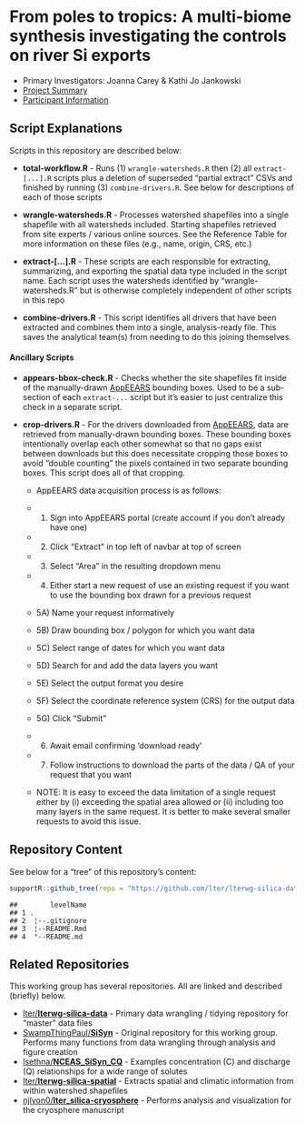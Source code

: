 
# From poles to tropics: A multi-biome synthesis investigating the controls on river Si exports

- Primary Investigators: Joanna Carey & Kathi Jo Jankowski
- [Project
  Summary](https://lternet.edu/working-groups/river-si-exports/)
- [Participant Information](https://www.nceas.ucsb.edu/projects/12816)

## Script Explanations

Scripts in this repository are described below:

- **total-workflow.R** - Runs (1) `wrangle-watersheds.R` then (2) all
  `extract-[...].R` scripts plus a deletion of superseded “partial
  extract” CSVs and finished by running (3) `combine-drivers.R`. See
  below for descriptions of each of those scripts

- **wrangle-watersheds.R** - Processes watershed shapefiles into a
  single shapefile with all watersheds included. Starting shapefiles
  retrieved from site experts / various online sources. See the
  Reference Table for more information on these files (e.g., name,
  origin, CRS, etc.)

- **extract-\[…\].R** - These scripts are each responsible for
  extracting, summarizing, and exporting the spatial data type included
  in the script name. Each script uses the watersheds identified by
  “wrangle-watersheds.R” but is otherwise completely independent of
  other scripts in this repo

- **combine-drivers.R** - This script identifies all drivers that have
  been extracted and combines them into a single, analysis-ready file.
  This saves the analytical team(s) from needing to do this joining
  themselves.

#### Ancillary Scripts

- **appears-bbox-check.R** - Checks whether the site shapefiles fit
  inside of the manually-drawn
  [AppEEARS](https://appeears.earthdatacloud.nasa.gov/) bounding boxes.
  Used to be a sub-section of each `extract-...` script but it’s easier
  to just centralize this check in a separate script.

- **crop-drivers.R** - For the drivers downloaded from
  [AppEEARS](https://appeears.earthdatacloud.nasa.gov/), data are
  retrieved from manually-drawn bounding boxes. These bounding boxes
  intentionally overlap each other somewhat so that no gaps exist
  between downloads but this does necessitate cropping those boxes to
  avoid “double counting” the pixels contained in two separate bounding
  boxes. This script does all of that cropping.

  - AppEEARS data acquisition process is as follows:

  - 1)  Sign into AppEEARS portal (create account if you don’t already
        have one)

  - 2)  Click “Extract” in top left of navbar at top of screen

  - 3)  Select “Area” in the resulting dropdown menu

  - 4)  Either start a new request of use an existing request if you
        want to use the bounding box drawn for a previous request

  - 5A) Name your request informatively

  - 5B) Draw bounding box / polygon for which you want data

  - 5C) Select range of dates for which you want data

  - 5D) Search for and add the data layers you want

  - 5E) Select the output format you desire

  - 5F) Select the coordinate reference system (CRS) for the output data

  - 5G) Click “Submit”

  - 6)  Await email confirming ‘download ready’

  - 7)  Follow instructions to download the parts of the data / QA of
        your request that you want

  - NOTE: It is easy to exceed the data limitation of a single request
    either by (i) exceeding the spatial area allowed or (ii) including
    too many layers in the same request. It is better to make several
    smaller requests to avoid this issue.

## Repository Content

See below for a “tree” of this repository’s content:

``` r
supportR::github_tree(repo = "https://github.com/lter/lterwg-silica-data", exclude = "docs")
```

    ##        levelName
    ## 1 .             
    ## 2  ¦--.gitignore
    ## 3  ¦--README.Rmd
    ## 4  °--README.md

## Related Repositories

This working group has several repositories. All are linked and
described (briefly) below.

- [lter/**lterwg-silica-data**](https://github.com/lter/lterwg-silica-data) -
  Primary data wrangling / tidying repository for “master” data files
- [SwampThingPaul/**SiSyn**](https://github.com/SwampThingPaul/SiSyn) -
  Original repository for this working group. Performs many functions
  from data wrangling through analysis and figure creation
- [lsethna/**NCEAS_SiSyn_CQ**](https://github.com/lsethna/NCEAS_SiSyn_CQ) -
  Examples concentration (C) and discharge (Q) relationships for a wide
  range of solutes
- [lter/**lterwg-silica-spatial**](https://github.com/lter/lterwg-silica-spatial) -
  Extracts spatial and climatic information from within watershed
  shapefiles
- [njlyon0/**lter_silica-cryosphere**](https://github.com/njlyon0/lter_silica-cryosphere) -
  Performs analysis and visualization for the cryosphere manuscript
